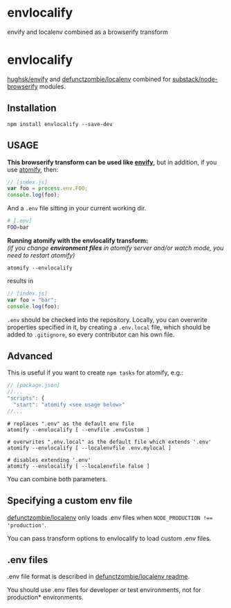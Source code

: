# envlocalify
envify and localenv combined as a browserify transform
# envlocalify

[hughsk/envify](https://github.com/hughsk/envify) and
[defunctzombie/localenv](https://github.com/defunctzombie/localenv) combined for [substack/node-browserify](https://github.com/substack/node-browserify) modules.

## Installation

```shell
npm install envlocalify --save-dev
```

## USAGE

**This browserify transform can be used like [envify](https://github.com/hughsk/envify)**, but
in addition, if you use [atomify](https://github.com/atomify/atomify), then:

```js
// [index.js]
var foo = process.env.FOO;
console.log(foo);
```

And a `.env` file sitting in your current working dir.

```sh
# [.env]
FOO=bar
```

**Running atomify with the envlocalify transform:**  
*(if you change **environment files** in atomify server and/or watch mode, you need to restart atomify)*

```shell
atomify --envlocalify
```
results in
```js
// [index.js]
var foo = "bar";
console.log(foo);
```

`.env` should be checked into the repository. Locally, you can overwrite properties specified in it, by creating a `.env.local` file, which should be added to `.gitignore`, so every contributor can his own file.

## Advanced
This is useful if you want to create `npm tasks` for atomify, e.g.:
```js
// [package.json]
//...
"scripts": {
  "start": "atomify <see usage below>"
//...
```

```shell
# replaces ".env" as the default env file
atomify --envlocalify [ --envfile .envCustom ]
```

```shell
# overwrites ".env.local" as the default file which extends '.env'
atomify --envlocalify [ --localenvfile .env.mylocal ]
```

```shell
# disables extending '.env'
atomify --envlocalify [ --localenvfile false ]
```
You can combine both parameters.

## Specifying a custom env file

[defunctzombie/localenv](https://github.com/defunctzombie/localenv) only loads .env files when `NODE_PRODUCTION !== 'production'`.

You can pass transform options to envlocalify to load custom .env files.


## .env files

.env file format is described in [defunctzombie/localenv readme](https://github.com/defunctzombie/localenv#env-files).

You should use .env files for developer or test environments, not for production* environments.
